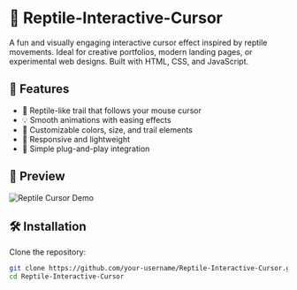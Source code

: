 # 🦎 Reptile-Interactive-Cursor

A fun and visually engaging interactive cursor effect inspired by reptile movements. Ideal for creative portfolios, modern landing pages, or experimental web designs. Built with HTML, CSS, and JavaScript.

## 🚀 Features

- 🐍 Reptile-like trail that follows your mouse cursor
- 💡 Smooth animations with easing effects
- 🎨 Customizable colors, size, and trail elements
- 📱 Responsive and lightweight
- 🧠 Simple plug-and-play integration

## 📸 Preview

![Reptile Cursor Demo](./preview.gif)

## 🛠️ Installation

Clone the repository:

```bash
git clone https://github.com/your-username/Reptile-Interactive-Cursor.git
cd Reptile-Interactive-Cursor
